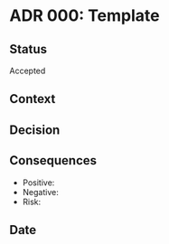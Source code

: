 # ADR 000: Template

## Status
Accepted

## Context

## Decision

## Consequences
- Positive: 
- Negative: 
- Risk: 

## Date